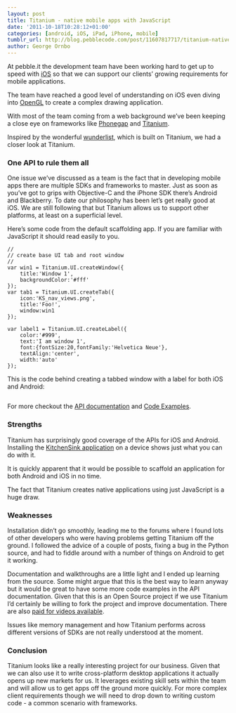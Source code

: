 ```yaml
---
layout: post
title: Titanium - native mobile apps with JavaScript
date: '2011-10-18T10:28:12+01:00'
categories: [android, iOS, iPad, iPhone, mobile]
tumblr_url: http://blog.pebblecode.com/post/11607817717/titanium-native-mobile-apps-with-javascript
author: George Ornbo
---
```

<p>At pebble.it the development team have been working hard to get up to speed with <a href="http://www.apple.com/ios/">iOS</a> so that we can support our clients&rsquo; growing requirements for mobile applications.</p>

<p>The team have reached a good level of understanding on iOS even diving into <a href="http://www.opengl.org/">OpenGL</a> to create a complex drawing application.</p>

<p>With most of the team coming from a web background we&rsquo;ve been keeping a close eye on frameworks like <a href="http://www.phonegap.com/">Phonegap</a> and <a href="http://www.appcelerator.com/">Titanium</a>.</p>

<p>Inspired by the wonderful <a href="http://www.6wunderkinder.com/wunderlist/">wunderlist</a>, which is built on Titanium, we had a closer look at Titanium.</p>

<h3>One API to rule them all</h3>

<p>One issue we&rsquo;ve discussed as a team is the fact that in developing mobile apps there are multiple SDKs and frameworks to master. Just as soon as you&rsquo;ve got to grips with Objective-C and the iPhone SDK there&rsquo;s Android and Blackberry. To date our philosophy has been let&rsquo;s get really good at iOS. We are still following that but Titanium allows us to support other platforms, at least on a superficial level.</p>

<p>Here&rsquo;s some code from the default scaffolding app. If you are familiar with JavaScript it should read easily to you.</p>

<pre><code>//
// create base UI tab and root window
//
var win1 = Titanium.UI.createWindow({
    title:'Window 1',
    backgroundColor:'#fff'
});
var tab1 = Titanium.UI.createTab({
    icon:'KS_nav_views.png',
    title:'Foo!',
    window:win1
});

var label1 = Titanium.UI.createLabel({
    color:'#999',
    text:'I am window 1',
    font:{fontSize:20,fontFamily:'Helvetica Neue'},
    textAlign:'center',
    width:'auto'
});
</code></pre>

<p>This is the code behind creating a tabbed window with a label for both iOS and Android:</p>

<p><img src="http://media.tumblr.com/tumblr_lfq8rvv7DE1qz7kgs.jpg" alt=""/></p>

<p>For more checkout the <a href="http://developer.appcelerator.com/apidoc/mobile/latest">API documentation</a> and <a href="http://developer.appcelerator.com/blog/2010/05/sample-code-and-resources.html">Code Examples</a>.</p>

<h3>Strengths</h3>

<p>Titanium has surprisingly good coverage of the APIs for iOS and Android. Installing the <a href="https://github.com/appcelerator/KitchenSink">KitchenSink application</a> on a device shows just what you can do with it.</p>

<p>It is quickly apparent that it would be possible to scaffold an application for both Android and iOS in no time.</p>

<p>The fact that Titanium creates native applications using just JavaScript is a huge draw.</p>

<h3>Weaknesses</h3>

<p>Installation didn&rsquo;t go smoothly, leading me to the forums where I found lots of other developers who were having problems getting Titanium off the ground. I followed the advice of a couple of posts, fixing a bug in the Python source, and had to fiddle around with a number of things on Android to get it working.</p>

<p>Documentation and walkthroughs are a little light and I ended up learning from the source. Some might argue that this is the best way to learn anyway but it would be great to have some more code examples in the API documentation. Given that this is an Open Source project if we use Titanium I&rsquo;d certainly be willing to fork the project and improve documentation. There are also <a href="http://developer.appcelerator.com/training">paid for videos available</a>.</p>

<p>Issues like memory management and how Titanium performs across different versions of SDKs are not really understood at the moment.</p>

<h3>Conclusion</h3>

<p>Titanium looks like a really interesting project for our business. Given that we can also use it to write cross-platform desktop applications it actually opens up new markets for us. It leverages existing skill sets within the team and will allow us to get apps off the ground more quickly. For more complex client requirements though we will need to drop down to writing custom code - a common scenario with frameworks.</p>

